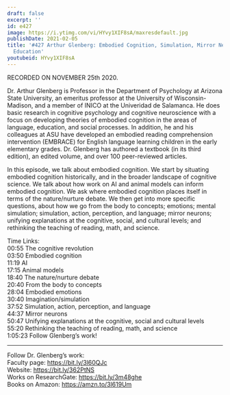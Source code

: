 ```yaml
---
draft: false
excerpt: ''
id: e427
image: https://i.ytimg.com/vi/HYvy1XIF8sA/maxresdefault.jpg
publishDate: 2021-02-05
title: '#427 Arthur Glenberg: Embodied Cognition, Simulation, Mirror Neurons, and
  Education'
youtubeid: HYvy1XIF8sA
---
```

RECORDED ON NOVEMBER 25th 2020.

Dr. Arthur Glenberg is Professor in the Department of Psychology at Arizona State University, an emeritus professor at the University of Wisconsin-Madison, and a member of INICO at the Univeridad de Salamanca. He does basic research in cognitive psychology and cognitive neuroscience with a focus on developing theories of embodied cognition in the areas of language, education, and social processes. In addition, he and his colleagues at ASU have developed an embodied reading comprehension intervention (EMBRACE) for English language learning children in the early elementary grades. Dr. Glenberg has authored a textbook (in its third edition), an edited volume, and over 100 peer-reviewed articles.

In this episode, we talk about embodied cognition. We start by situating embodied cognition historically, and in the broader landscape of cognitive science. We talk about how work on AI and animal models can inform embodied cognition. We ask where embodied cognition places itself in terms of the nature/nurture debate.  We then get into more specific questions, about how we go from the body to concepts; emotions; mental simulation; simulation, action, perception, and language; mirror neurons; unifying explanations at the cognitive, social, and cultural levels; and rethinking the teaching of reading, math, and science.

Time Links:  
00:55  The cognitive revolution  
03:50  Embodied cognition  
11:19  AI  
17:15  Animal models  
18:40  The nature/nurture debate  
20:40  From the body to concepts  
28:04  Embodied emotions  
30:40  Imagination/simulation  
37:52  Simulation, action, perception, and language  
44:37  Mirror neurons  
50:47  Unifying explanations at the cognitive, social and cultural levels  
55:20  Rethinking the teaching of reading, math, and science  
1:05:23  Follow Glenberg’s work!

---

Follow Dr. Glenberg’s work:  
Faculty page: https://bit.ly/3l60QJc  
Website: https://bit.ly/362PtNS  
Works on ResearchGate: https://bit.ly/3m48ghe  
Books on Amazon: https://amzn.to/3l619Um
